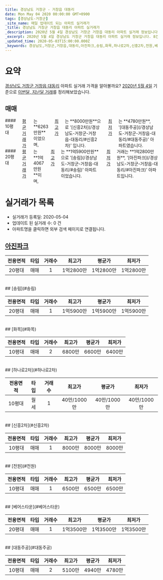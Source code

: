 ```yaml
---
title: 경상남도 거창군 - 거창읍 대동리
date: Mon May 04 2020 00:00:00 GMT+0900
tags: [경상남도-거창군]
_site_name: 매일 업데이트 되는 아파트 실거래가
_title: 경상남도 거창군 거창읍 대동리 아파트 실거래가
_description: 2020년 5월 4일 경상남도 거창군 거창읍 대동리 아파트 실거래 정보입니다. 8건 아파트 정보가 있습니다.
_excerpt: 2020년 5월 4일 경상남도 거창군 거창읍 대동리 아파트 실거래 정보입니다. 8건 아파트 정보가 있습니다.
_updated_time: 2020-05-03T15:00:00.000Z
_keywords: 경상남도,거창군,거창읍,대동리,아진파크,송림,화목,하나로2차,신흥2차,전원,베어스타운,대동주공
---
```





# 요약
<ins>경상남도 거창군 거창읍 대동리</ins> 아파트 실거래 가격을 알아볼까요? <ins>2020년 5월 4일</ins> 기준으로 <ins>이번달, 지난달 거래</ins>를 정리해보았습니다.

## 매매
<div class="container">
<div class="six columns" markdown="1">
#### 10평대
<ins>평균 거래가</ins>는 **6263만원**이었으며, <ins>최고가</ins>는 **8000만원**으로 '[신흥2차](/경상남도-거창군-거창읍-대동리/#신흥2차)' 입니다. <ins>최저가</ins>는 **4780만원**, '[대동주공](/경상남도-거창군-거창읍-대동리/#대동주공)' 아파트였습니다.
</div>
<div class="six columns" markdown="1">
#### 20평대
<ins>평균 거래가</ins>는 **1억4067만원**이며, <ins>최고가</ins>는 **1억5900만원**으로 '[송림](/경상남도-거창군-거창읍-대동리/#송림)' 아파트이었습니다. <ins>최저가</ins> 거래는 **1억2800만원**, '[아진파크](/경상남도-거창군-거창읍-대동리/#아진파크)' 아파트입니다.
</div>
</div>



# 실거래가 목록
- 실거래가 등록일: 2020-05-04
- 업데이트 된 실거래 수: 0 건
- 아파트명을 클릭하면 외부 검색 페이지로 연결됩니다.

## [아진파크](#아진파크)

|전용면적|타입|거래수|최고가|평균가|최저가|
|:---:|:---:|:---:|:---:|:---:|:---:|
|20평대|<span class="deal-type-1">매매</span>|1|1억2800만|1억2800만|1억2800만|

<br/>
## [송림](#송림)

|전용면적|타입|거래수|최고가|평균가|최저가|
|:---:|:---:|:---:|:---:|:---:|:---:|
|20평대|<span class="deal-type-1">매매</span>|1|1억5900만|1억5900만|1억5900만|

<br/>
## [화목](#화목)

|전용면적|타입|거래수|최고가|평균가|최저가|
|:---:|:---:|:---:|:---:|:---:|:---:|
|10평대|<span class="deal-type-1">매매</span>|2|6800만|6600만|6400만|

<br/>
## [하나로2차](#하나로2차)

|전용면적|타입|거래수|최고가|평균가|최저가|
|:---:|:---:|:---:|:---:|:---:|:---:|
|10평대|<span class="deal-type-3">월세</span>|1|40만/1000만|40만/1000만|40만/1000만|

<br/>
## [신흥2차](#신흥2차)

|전용면적|타입|거래수|최고가|평균가|최저가|
|:---:|:---:|:---:|:---:|:---:|:---:|
|10평대|<span class="deal-type-1">매매</span>|1|8000만|8000만|8000만|

<br/>
## [전원](#전원)

|전용면적|타입|거래수|최고가|평균가|최저가|
|:---:|:---:|:---:|:---:|:---:|:---:|
|10평대|<span class="deal-type-1">매매</span>|1|6500만|6500만|6500만|

<br/>
## [베어스타운](#베어스타운)

|전용면적|타입|거래수|최고가|평균가|최저가|
|:---:|:---:|:---:|:---:|:---:|:---:|
|20평대|<span class="deal-type-1">매매</span>|1|1억3500만|1억3500만|1억3500만|

<br/>
## [대동주공](#대동주공)

|전용면적|타입|거래수|최고가|평균가|최저가|
|:---:|:---:|:---:|:---:|:---:|:---:|
|10평대|<span class="deal-type-1">매매</span>|2|5100만|4940만|4780만|

<br/>



